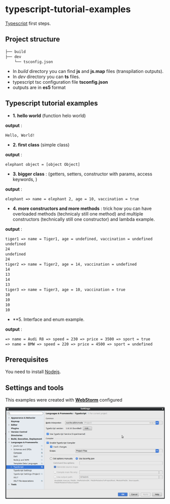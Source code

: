 # typescript-tutorial-examples
[Typescript](https://www.typescriptlang.org/) first steps.


## Project structure

```shell
├── build
├── dev
    └── tsconfig.json
```

 - In *build* directory you can find **js** and **js.map** files (transpilation outputs).
 - In *dev* directory you can **ts** files.
 - typescript tsc configuration file **tsconfig.json**
 - outputs are in **es5** format


## Typescript tutorial examples


- **1. hello world** (function helo world)

 **output** :
 ```shell
 Hello, World!
  ```

- **2. first class** (simple class)

 **output** :
 ```shell
 elephant object = [object Object]
 ```

- **3. bigger class** : (getters, setters, constructor with params, access keywords, )

**output** :
```shell
elephant => name = elephant 2, age = 10, vaccination = true
```

- **4. more constructors and more methods** : trick how you can have  overloaded methods (technicaly still one method)
 and multiple constructors (technically still one constructor) and lambda example.

 **output** :
 ```shell
 tiger1 => name = Tiger1, age = undefined, vaccination = undefined
 undefined
 24
 undefined
 24
 tiger2 => name = Tiger2, age = 14, vaccination = undefined
 14
 13
 14
 13
 tiger3 => name = Tiger3, age = 10, vaccination = true
 10
 10
 10
 10
 ```

- **5. Interface and enum example.

 **output** :
 ```shell
=> name = Audi R8 => speed = 230 => price = 3500 => sport = true
=> name = BMW => speed = 220 => price = 4500 => sport = undefined
 ```

## Prerequisites

You need to install [Nodejs](https://nodejs.org/en/).

## Settings and tools

This examples were created with **[WebStorm](https://www.jetbrains.com/webstorm/specials/webstorm/webstorm.html?&gclid=CjwKEAjw5vu8BRC8rIGNrqbPuSESJADG8RV0Ml3J3e3xU12pKWb4P5xKluRQSY84nEX4TmHnllvBshoC4vHw_wcB&gclsrc=aw.ds.ds&dclid=CL6Mk8T2oM4CFYSNGwodfr4Pkw)** configured

![1](https://github.com/peterszatmary/just-like-that/blob/master/imgs/typescript-tutorial-examples/webstorm-typescript-settings.png)





